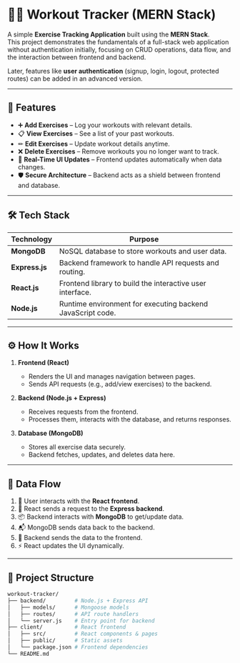 # 🏋️‍♂️ Workout Tracker (MERN Stack)

A simple **Exercise Tracking Application** built using the **MERN Stack**.  
This project demonstrates the fundamentals of a full-stack web application without authentication initially, focusing on CRUD operations, data flow, and the interaction between frontend and backend.  

Later, features like **user authentication** (signup, login, logout, protected routes) can be added in an advanced version.

---

## 🚀 Features

- ➕ **Add Exercises** – Log your workouts with relevant details.
- 📋 **View Exercises** – See a list of your past workouts.
- ✏ **Edit Exercises** – Update workout details anytime.
- ❌ **Delete Exercises** – Remove workouts you no longer want to track.
- 🔄 **Real-Time UI Updates** – Frontend updates automatically when data changes.
- 🛡 **Secure Architecture** – Backend acts as a shield between frontend and database.

---

## 🛠 Tech Stack

| Technology  | Purpose |
|-------------|---------|
| **MongoDB** | NoSQL database to store workouts and user data. |
| **Express.js** | Backend framework to handle API requests and routing. |
| **React.js** | Frontend library to build the interactive user interface. |
| **Node.js** | Runtime environment for executing backend JavaScript code. |

---

## ⚙ How It Works

1. **Frontend (React)**  
   - Renders the UI and manages navigation between pages.  
   - Sends API requests (e.g., add/view exercises) to the backend.

2. **Backend (Node.js + Express)**  
   - Receives requests from the frontend.  
   - Processes them, interacts with the database, and returns responses.

3. **Database (MongoDB)**  
   - Stores all exercise data securely.  
   - Backend fetches, updates, and deletes data here.

---

## 🔄 Data Flow

1. 🧑 User interacts with the **React frontend**.  
2. 🔗 React sends a request to the **Express backend**.  
3. 📦 Backend interacts with **MongoDB** to get/update data.  
4. 📬 MongoDB sends data back to the backend.  
5. 🎨 Backend sends the data to the frontend.  
6. ⚡ React updates the UI dynamically.

---

## 📂 Project Structure

```bash
workout-tracker/
├── backend/         # Node.js + Express API
│   ├── models/      # Mongoose models
│   ├── routes/      # API route handlers
│   └── server.js    # Entry point for backend
├── client/          # React frontend
│   ├── src/         # React components & pages
│   ├── public/      # Static assets
│   └── package.json # Frontend dependencies
└── README.md
